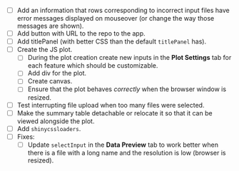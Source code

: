  - [ ] Add an information that rows corresponding to incorrect input files have error messages displayed on mouseover (or change the way those messages are shown).
 - [ ] Add button with URL to the repo to the app.
 - [ ] Add titlePanel (with better CSS than the default `titlePanel` has).
 - [ ] Create the JS plot.
    - [ ] During the plot creation create new inputs in the **Plot Settings** tab for each feature which should be customizable.
    - [ ] Add div for the plot.
    - [ ] Create canvas.
    - [ ] Ensure that the plot behaves *correctly* when the browser window is resized.
 - [ ] Test interrupting file upload when too many files were selected.
 - [ ] Make the summary table detachable or relocate it so that it can be viewed alongside the plot.
 - [ ] Add `shinycssloaders`.
 - [ ] Fixes:
    - [ ] Update `selectInput` in the **Data Preview** tab to work better when there is a file with a long name and the resolution is low (browser is resized).
